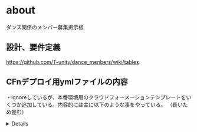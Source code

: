 # about

ダンス関係のメンバー募集掲示板

## 設計、要件定義

https://github.com/T-unity/dance_menbers/wiki/tables

## CFnデプロイ用ymlファイルの内容

・ignoreしているが、本番環境用のクラウドフォーメーションテンプレートをいくつか追加している。内容的には主に以下のような事をやっている。
（長いため畳む）

<details>

CFn用YAMLファイルで行っていること。
※それぞれの単語で⌘Fしたら実際の記述箇所に飛べるので詳細みたい時はそれで。

 - 各種AWSリソースの作成に用いるパラメータを定義。READMEのすぐ下でやってる。

 - AWSリソースの作成。以下に詳細を記載

### ネットワーク系コンポーネント

 - VPC
自分専用のネットワーク領域

 - サブネット
※パブリックとプライベート、各2ずつ

 - インターネットゲートウェイ

VPC内に存在するAWSリソースがインターネットと接続するために必要。
実際は、各リソースにアタッチされているENIとIGが疎通を行う。

 - NATゲートウェイ

プライベートサブネットからインターネットへ接続可能にする。
アウトバウンドのみ可能でインバウンドは不可。

 - EIP / エラスティックIP

 - ルートテーブル→サブネットから外に出る通信の通信先を決める。

 - セキュリティグループ
※RDS用とかEC2用とか色々作ってる

AWSの仮想ファイアウォール。通信を許可するホワイトリスト形式での指定のみ可能。
各種AWSリソースに対して個別に設定可能（厳密にはインスタンスではなくENIにアタッチする。）
アウトバンドが許可されている通信先に対してはインバウンドも許可される。

### ロードバランシング

 - ELB（ALB）

 ELBはアクセスポイントを一つにまとめる＆負荷分散、ヘルスチェック、HTTPS通信の復号等を行ってくれる。

### データベース

 - RDS

### コンテナ

 - ECR

※Nginx、Laravelのリポジトリの計2つ

 - ECS / EC2ベースのコンテナインスタンスを作成

※これもLaravelとNginx

 - オートスケーリング作成。

自動作成されたインスタンスに対して付与するロールも作成している。

### 監視

 - CloudWatch Logsロググループ

</details>
